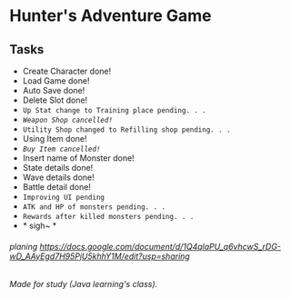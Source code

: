 # Hunter's Adventure Game

## Tasks

 * Create Character done!
 * Load Game done!
 * Auto Save done!
 * Delete Slot done!
 * `Up Stat change to Training place pending. . .`
 * _`Weapon Shop cancelled!`_
 * `Utility Shop changed to Refilling shop pending. . .`
 * Using Item done!
 * _`Buy Item cancelled!`_
 * Insert name of Monster done!
 * State details done!
 * Wave details done! 
 * Battle detail done!
 * `Improving UI pending`
 * `ATK and HP of monsters pending. . .`
 * `Rewards after killed monsters pending. . .`
 * \* sigh~ \*
 
###### planing https://docs.google.com/document/d/1Q4qlaPU_q6vhcwS_rDG-wD_AAyEgd7H95PjU5khhY1M/edit?usp=sharing
###### Made for study (Java learning's class). 
